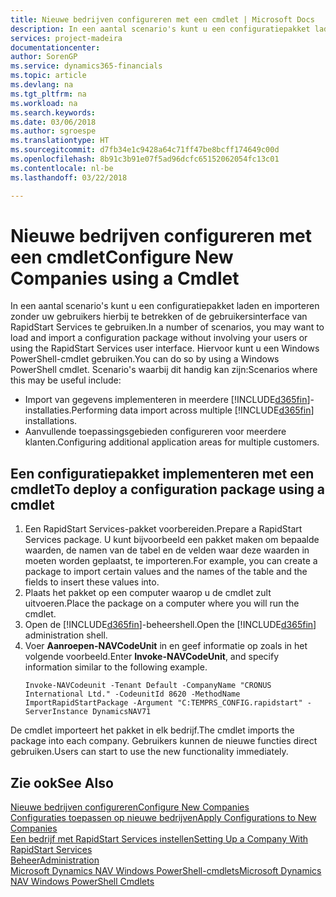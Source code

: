 ```yaml
---
title: Nieuwe bedrijven configureren met een cmdlet | Microsoft Docs
description: In een aantal scenario's kunt u een configuratiepakket laden en importeren zonder uw gebruikers hierbij te betrekken of de gebruikersinterface van RapidStart Services te gebruiken. Hiervoor kunt u een Windows PowerShell-cmdlet gebruiken.
services: project-madeira
documentationcenter: 
author: SorenGP
ms.service: dynamics365-financials
ms.topic: article
ms.devlang: na
ms.tgt_pltfrm: na
ms.workload: na
ms.search.keywords: 
ms.date: 03/06/2018
ms.author: sgroespe
ms.translationtype: HT
ms.sourcegitcommit: d7fb34e1c9428a64c71ff47be8bcff174649c00d
ms.openlocfilehash: 8b91c3b91e07f5ad96dcfc65152062054fc13c01
ms.contentlocale: nl-be
ms.lasthandoff: 03/22/2018

---
```

# <a name="configure-new-companies-using-a-cmdlet"></a><span data-ttu-id="aee83-104">Nieuwe bedrijven configureren met een cmdlet</span><span class="sxs-lookup"><span data-stu-id="aee83-104">Configure New Companies using a Cmdlet</span></span>
<span data-ttu-id="aee83-105">In een aantal scenario's kunt u een configuratiepakket laden en importeren zonder uw gebruikers hierbij te betrekken of de gebruikersinterface van RapidStart Services te gebruiken.</span><span class="sxs-lookup"><span data-stu-id="aee83-105">In a number of scenarios, you may want to load and import a configuration package without involving your users or using the RapidStart Services user interface.</span></span> <span data-ttu-id="aee83-106">Hiervoor kunt u een Windows PowerShell-cmdlet gebruiken.</span><span class="sxs-lookup"><span data-stu-id="aee83-106">You can do so by using a Windows PowerShell cmdlet.</span></span> <span data-ttu-id="aee83-107">Scenario's waarbij dit handig kan zijn:</span><span class="sxs-lookup"><span data-stu-id="aee83-107">Scenarios where this may be useful include:</span></span>  

- <span data-ttu-id="aee83-108">Import van gegevens implementeren in meerdere [!INCLUDE[d365fin](includes/d365fin_md.md)]-installaties.</span><span class="sxs-lookup"><span data-stu-id="aee83-108">Performing data import across multiple [!INCLUDE[d365fin](includes/d365fin_md.md)] installations.</span></span>
- <span data-ttu-id="aee83-109">Aanvullende toepassingsgebieden configureren voor meerdere klanten.</span><span class="sxs-lookup"><span data-stu-id="aee83-109">Configuring additional application areas for multiple customers.</span></span>  

## <a name="to-deploy-a-configuration-package-using-a-cmdlet"></a><span data-ttu-id="aee83-110">Een configuratiepakket implementeren met een cmdlet</span><span class="sxs-lookup"><span data-stu-id="aee83-110">To deploy a configuration package using a cmdlet</span></span>  

1. <span data-ttu-id="aee83-111">Een RapidStart Services-pakket voorbereiden.</span><span class="sxs-lookup"><span data-stu-id="aee83-111">Prepare a RapidStart Services package.</span></span> <span data-ttu-id="aee83-112">U kunt bijvoorbeeld een pakket maken om bepaalde waarden, de namen van de tabel en de velden waar deze waarden in moeten worden geplaatst, te importeren.</span><span class="sxs-lookup"><span data-stu-id="aee83-112">For example, you can create a package to import certain values and the names of the table and the fields to insert these values into.</span></span>  
2. <span data-ttu-id="aee83-113">Plaats het pakket op een computer waarop u de cmdlet zult uitvoeren.</span><span class="sxs-lookup"><span data-stu-id="aee83-113">Place the package on a computer where you will run the cmdlet.</span></span>  
3. <span data-ttu-id="aee83-114">Open de [!INCLUDE[d365fin](includes/d365fin_md.md)]-beheershell.</span><span class="sxs-lookup"><span data-stu-id="aee83-114">Open the [!INCLUDE[d365fin](includes/d365fin_md.md)] administration shell.</span></span>  
4. <span data-ttu-id="aee83-115">Voer **Aanroepen-NAVCodeUnit** in en geef informatie op zoals in het volgende voorbeeld.</span><span class="sxs-lookup"><span data-stu-id="aee83-115">Enter **Invoke-NAVCodeUnit**, and specify information similar to the following example.</span></span>  
    ```  
    Invoke-NAVCodeunit -Tenant Default -CompanyName "CRONUS International Ltd." -CodeunitId 8620 -MethodName ImportRapidStartPackage -Argument "C:TEMPRS_CONFIG.rapidstart" -ServerInstance DynamicsNAV71  

    ```
<span data-ttu-id="aee83-116">De cmdlet importeert het pakket in elk bedrijf.</span><span class="sxs-lookup"><span data-stu-id="aee83-116">The cmdlet imports the package into each company.</span></span> <span data-ttu-id="aee83-117">Gebruikers kunnen de nieuwe functies direct gebruiken.</span><span class="sxs-lookup"><span data-stu-id="aee83-117">Users can start to use the new functionality immediately.</span></span>  

## <a name="see-also"></a><span data-ttu-id="aee83-118">Zie ook</span><span class="sxs-lookup"><span data-stu-id="aee83-118">See Also</span></span>  
[<span data-ttu-id="aee83-119">Nieuwe bedrijven configureren</span><span class="sxs-lookup"><span data-stu-id="aee83-119">Configure New Companies</span></span>](admin-how-to-configure-new-companies.md)  
[<span data-ttu-id="aee83-120">Configuraties toepassen op nieuwe bedrijven</span><span class="sxs-lookup"><span data-stu-id="aee83-120">Apply Configurations to New Companies</span></span>](admin-apply-configuration-to-new-companies.md)  
[<span data-ttu-id="aee83-121">Een bedrijf met RapidStart Services instellen</span><span class="sxs-lookup"><span data-stu-id="aee83-121">Setting Up a Company With RapidStart Services</span></span>](admin-set-up-a-company-with-rapidstart.md)  
[<span data-ttu-id="aee83-122">Beheer</span><span class="sxs-lookup"><span data-stu-id="aee83-122">Administration</span></span>](admin-setup-and-administration.md)  
[<span data-ttu-id="aee83-123">Microsoft Dynamics NAV Windows PowerShell-cmdlets</span><span class="sxs-lookup"><span data-stu-id="aee83-123">Microsoft Dynamics NAV Windows PowerShell Cmdlets</span></span>](/dynamics-nav/microsoft-dynamics-nav-windows-powershell-cmdlets)

